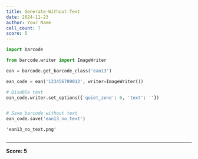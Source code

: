```yaml
---
title: Generate-Without-Text
date: 2024-11-23
author: Your Name
cell_count: 7
score: 5
---
```


```python
import barcode


```


```python
from barcode.writer import ImageWriter


```


```python
ean = barcode.get_barcode_class('ean13')

```


```python
ean_code = ean('123456789012', writer=ImageWriter())


```


```python
# Disable text
ean_code.writer.set_options({'quiet_zone': 6, 'text': ''})

```


```python

# Save barcode without text
ean_code.save('ean13_no_text')
```




    'ean13_no_text.png'




```python

```


---
**Score: 5**
